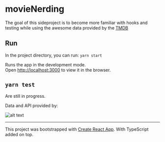 # movieNerding
The goal of this sideproject is to become more familiar with hooks and testing while using the awesome data provided by the [TMDB](https://www.themoviedb.org/documentation/api)
## Run

In the project directory, you can run:
`yarn start`

Runs the app in the development mode.\
Open [http://localhost:3000](http://localhost:3000) to view it in the browser.

## `yarn test`

Are still in progress.

Data and API provided by:

![alt text](https://www.themoviedb.org/assets/2/v4/logos/v2/blue_short-8e7b30f73a4020692ccca9c88bafe5dcb6f8a62a4c6bc55cd9ba82bb2cd95f6c.svg)


-------------
This project was bootstrapped with [Create React App](https://github.com/facebook/create-react-app).
With TypeScript added on top.
